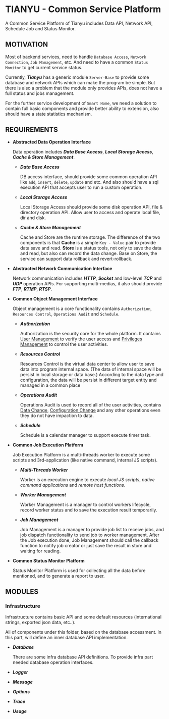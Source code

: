 # TIANYU - Common Service Platform

A Common Service Platform of Tianyu includes Data API, Network API, Schedule Job and Status Monitor.

## MOTIVATION

Most of backend services, need to handle `Database Access`, `Network Connection`, `Job Management`, etc. And need to have a common `Status Monitor` to get current service status.

Currently, _**Tianyu**_ has a generic module `Server-Base` to provide some database and network APIs which can make the program be simple. But there is also a problem that the module only provides APIs, does not have a full status and jobs management.

For the further service development of `Smart Home`, we need a solution to contain full basic components and provide better ability to extension, also should have a state statistics mechanism.

## REQUIREMENTS

- **Abstracted Data Operation Interface**

  Data operation includes **_Data Base Access_**, **_Local Storage Access_**, **_Cache & Store Management_**.

  - **_Data Base Access_**

    DB access interface, should provide some common operation API like `add`, `insert`, `delete`, `update` and etc. And also should have a sql execution API that accepts user to run a custom operation.

  - **_Local Storage Access_**

    Local Storage Access should provide some disk operation API, file & directory operation API. Allow user to access and operate local file, dir and disk.

  - **_Cache & Store Management_**

    Cache and Store are the runtime storage. The difference of the two components is that **Cache** is a simple `Key - Value` pair to provide data save and read. **Store** is a status tools, not only to save the data and read, but also can record the data change. Base on Store, the service can support data rollback and revert-rollback.

- **Abstracted Network Communication Interface**

  Network communication includes **_HTTP_**, **_Socket_** and low-level **_TCP_** and **_UDP_** operation APIs. For supporting multi-medias, it also should provide **_FTP_**, **_RTMP_**, **_RTSP_**.

- **Common Object Management Interface**

  Object management is a core functionality contains `Authorization`, `Resources Control`, `Operations Audit` and `Schedule`.

  - **_Authorization_**

    Authorization is the security core for the whole platform. It contains <u>User Management</u> to verify the user access and <u>Privileges Management</u> to control the user activities.

  - **_Resources Control_**

    Resources Control is the virtual data center to allow user to save data into program internal space. (The data of internal space will be persist in local storage or data base.) According to the data type and configuration, the data will be persist in different target entity and managed in a common place

  - **_Operations Audit_**

    Operations Audit is used to record all of the user activities, contains <u>Data Change</u>, <u>Configuration Change</u> and any other operations even they do not have impaction to data.

  - **_Schedule_**

    Schedule is a calendar manager to support execute timer task.

- **Common Job Execution Platform**

  Job Execution Platform is a multi-threads worker to execute some scripts and 3rd-application (like native command, internal JS scripts).

  - **_Multi-Threads Worker_**

    Worker is an execution engine to execute _local JS scripts_, _native command applications_ and _remote host functions_.

  - **_Worker Management_**

    Worker Management is a manager to control workers lifecycle, record worker status and to save the execution result temporarily.

  - **_Job Management_**

    Job Management is a manager to provide job list to receive jobs, and job dispatch functionality to send job to worker management. After the Job execution done, Job Management should call the callback function to notify job creator or just save the result in store and waiting for reading.

- **Common Status Monitor Platform**

  Status Monitor Platform is used for collecting all the data before mentioned, and to generate a report to user.

## MODULES

### Infrastructure

Infrastructure contains basic API and some default resources (international strings, exported json data, etc..).

All of components under this folder, based on the database accessment. In this part, will define an inner database API implementation.

- **_Database_**

  There are some infra database API definitions. To provide infra part needed database operation interfaces.

- **_Logger_**
- **_Message_**
- **_Options_**
- **_Trace_**
- **_Usage_**
